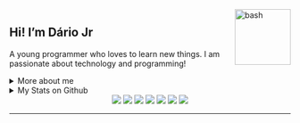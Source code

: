 <img src="https://images2.imgbox.com/bf/61/jhyKvIs2_o.gif" width="100px" alt="bash" align="right" />

<h2>Hi! I’m Dário Jr</h2>

<p>
 A young programmer who loves to learn new things. I am passionate about technology and programming!
</p>

<details>
  <summary>More about me</summary>
  <ul>
    <li>🎓 Computer Technician by IFPI</li>
    <li>📚 Studying Dev. Web and Mobile | IoT</li>
  </ul>
</details>

<details>
  <summary>My Stats on Github</summary>
  <p>
    <img src="https://github-readme-stats.vercel.app/api/top-langs?username=birdra1n&bg_color=141414&text_color=fff&title_color=fff" alt="Techs utilizadas nos projetos" />
    <img src="https://github-readme-stats.vercel.app/api?username=birdra1n&show_icons=true&include_all_commits=true&bg_color=141414&text_color=fff&title_color=fff" alt="Estátisticas Gerais" />
  </p>
</details>
<div align="center">
  <img src="https://img.shields.io/badge/HTML5-E34F26?style=for-the-badge&logo=html5&logoColor=white"/>
  <img src="https://img.shields.io/badge/CSS3-1572B6?style=for-the-badge&logo=css3&logoColor=white"/>
  <img src="https://img.shields.io/badge/JavaScript-323330?style=for-the-badge&logo=javascript&logoColor=F7DF1E"/>
  <img src="https://img.shields.io/badge/TypeScript-007ACC?style=for-the-badge&logo=typescript&logoColor=white"/>
  <img src="https://img.shields.io/badge/React_Native-20232A?style=for-the-badge&logo=react&logoColor=61DAFB"/>
  <img src="https://img.shields.io/badge/React-20232A?style=for-the-badge&logo=react&logoColor=61DAFB"/>
  <img src="https://img.shields.io/badge/Python-FFD43B?style=for-the-badge&logo=python&logoColor=blue"/>
</div>
<hr/>

